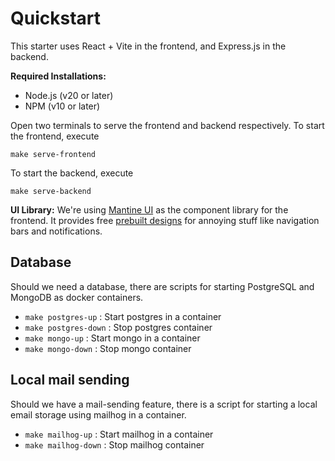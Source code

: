 # Quickstart

This starter uses React + Vite in the frontend, and Express.js in the backend.

**Required Installations:**

- Node.js (v20 or later)
- NPM (v10 or later)

Open two terminals to serve the frontend and backend respectively. To start the frontend, execute

```
make serve-frontend
```

To start the backend, execute

```
make serve-backend
```

**UI Library:** We're using [Mantine UI](https://mantine.dev/) as the component library for the frontend. It provides free [prebuilt designs](https://ui.mantine.dev/) for annoying stuff like navigation bars and notifications.

## Database

Should we need a database, there are scripts for starting PostgreSQL and MongoDB as docker containers.

- `make postgres-up` : Start postgres in a container
- `make postgres-down` : Stop postgres container
- `make mongo-up` : Start mongo in a container
- `make mongo-down` : Stop mongo container

## Local mail sending

Should we have a mail-sending feature, there is a script for starting a local email storage using mailhog in a container.

- `make mailhog-up` : Start mailhog in a container
- `make mailhog-down` : Stop mailhog container
